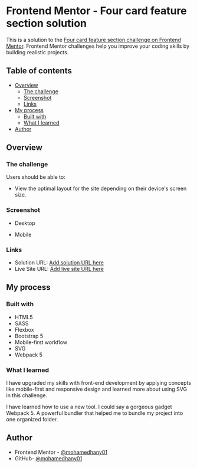 # Frontend Mentor - Four card feature section solution

This is a solution to the [Four card feature section challenge on Frontend Mentor](https://www.frontendmentor.io/challenges/four-card-feature-section-weK1eFYK). Frontend Mentor challenges help you improve your coding skills by building realistic projects. 

## Table of contents

- [Overview](#overview)
  - [The challenge](#the-challenge)
  - [Screenshot](#screenshot)
  - [Links](#links)
- [My process](#my-process)
  - [Built with](#built-with)
  - [What I learned](#what-i-learned)
- [Author](#author)


## Overview

### The challenge

Users should be able to:

- View the optimal layout for the site depending on their device's screen size.

### Screenshot

- Desktop

- Mobile

### Links

- Solution URL: [Add solution URL here](https://your-solution-url.com)
- Live Site URL: [Add live site URL here](https://your-live-site-url.com)

## My process

### Built with

- HTML5
- SASS
- Flexbox
- Bootstrap 5
- Mobile-first workflow
- SVG
- Webpack 5

### What I learned

I have upgraded my skills with front-end development by applying concepts like mobile-first and responsive design and learned more about using SVG in this challenge. 

I have learned how to use a new tool. I could say a gorgeous gadget Webpack 5. A powerful bundler that helped me to bundle my project into one organized folder.


## Author

- Frontend Mentor - [@mohamedhany01](https://www.frontendmentor.io/profile/mohamedhany01)
- GitHub- [@mohamedhany01](https://github.com/mohamedhany01)


